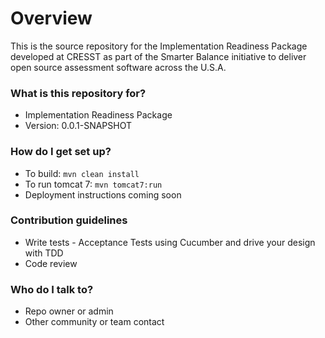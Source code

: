 # Overview #
This is the source repository for the Implementation Readiness Package developed at CRESST as part of the Smarter Balance initiative to deliver open source assessment software across the U.S.A.

### What is this repository for? ###

* Implementation Readiness Package
* Version: 0.0.1-SNAPSHOT

### How do I get set up? ###

* To build: `mvn clean install`
* To run tomcat 7: `mvn tomcat7:run`
* Deployment instructions coming soon

### Contribution guidelines ###

* Write tests - Acceptance Tests using Cucumber and drive your design with TDD
* Code review

### Who do I talk to? ###

* Repo owner or admin
* Other community or team contact